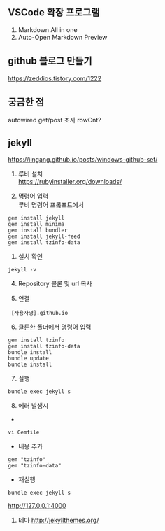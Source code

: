 VSCode 확장 프로그램
-------------------
1. Markdown All in one
2. Auto-Open Markdown Preview

github 블로그 만들기
------------------
https://zeddios.tistory.com/1222



궁금한 점 
-----------
autowired
get/post 조사
rowCnt?

jekyll 
----
https://iingang.github.io/posts/windows-github-set/


1. 루비 설치<br>
https://rubyinstaller.org/downloads/

2. 명령어 입력<br>
   루비 명령어 프롬프트에서 
   
```
gem install jekyll
gem install minima
gem install bundler
gem install jekyll-feed
gem install tzinfo-data
```
1. 설치 확인
```
jekyll -v
```

4. Repository 클론 및 url 복사
   
5. 연결
```
 [사용자명].github.io
 ```

6. 클론한 폴더에서 명령어 입력
```
gem install tzinfo
gem install tzinfo-data
bundle install
bundle update
bundle install
```

7. 실행
```
bundle exec jekyll s
```

8. 에러 발생시
- 
```
vi Gemfile
```
- 내용 추가
```
gem "tzinfo"
gem "tzinfo-data"
```
- 재실행
```
bundle exec jekyll s
```

http://127.0.0.1:4000
1.  테마
http://jekyllthemes.org/